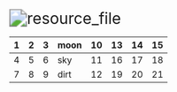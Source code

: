 <img src="/Users/songboyao/OneDrive - FNC/Private/pythons/some-2d-shooting-game/assets/resource_file.png" alt="resource_file" style="zoom:200%;" />

| 1    | 2    | 3    | moon | 10   | 13   | 14   | 15   |
| ---- | ---- | ---- | ---- | ---- | ---- | ---- | ---- |
| 4    | 5    | 6    | sky  | 11   | 16   | 17   | 18   |
| 7    | 8    | 9    | dirt | 12   | 19   | 20   | 21   |

